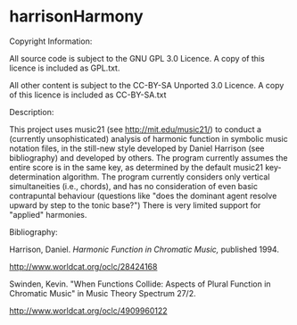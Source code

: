 harrisonHarmony
===============

Copyright Information:

All source code is subject to the GNU GPL 3.0 Licence. A copy of this licence is included as GPL.txt.

All other content is subject to the CC-BY-SA Unported 3.0 Licence. A copy of this licence is included as CC-BY-SA.txt

Description:

This project uses music21 (see http://mit.edu/music21/) to conduct a (currently unsophisticated) analysis of harmonic function in symbolic music notation files, in the still-new style developed by Daniel Harrison (see bibliography) and developed by others. The program currently assumes the entire score is in the same key, as determined by the default music21 key-determination algorithm. The program currently considers only vertical simultaneities (i.e., chords), and has no consideration of even basic contrapuntal behaviour (questions like "does the dominant agent resolve upward by step to the tonic base?") There is very limited support for "applied" harmonies.

Bibliography:

Harrison, Daniel. *Harmonic Function in Chromatic Music,* published 1994.

http://www.worldcat.org/oclc/28424168

Swinden, Kevin. "When Functions Collide: Aspects of Plural Function in Chromatic Music" in Music Theory Spectrum 27/2.

http://www.worldcat.org/oclc/4909960122

